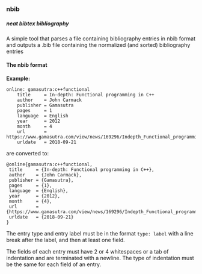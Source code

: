 ### nbib
##### neat bibtex bibliography

A simple tool that parses a file containing bibliography entries in nbib format 
and outputs a .bib file containing the normalized (and sorted) bibliography entries

#### The nbib format

__Example:__
```
online: gamasutra:c++functional
    title     = In-depth: Functional programming in C++
    author    = John Carmack
    publisher = Gamasutra
    pages     = 1
    language  = English
    year      = 2012
    month     = 4
    url       = https://www.gamasutra.com/view/news/169296/Indepth_Functional_programming_in_C.php
    urldate   = 2018-09-21
```
are converted to:
```
@online{gamasutra:c++functional,
 title     = {In-depth: Functional programming in C++},
 author    = {John Carmack},
 publisher = {Gamasutra},
 pages     = {1},
 language  = {English},
 year      = {2012},
 month     = {4},
 url       = {https://www.gamasutra.com/view/news/169296/Indepth_Functional_programming_in_C.php},
 urldate   = {2018-09-21}
}
```


The entry type and entry label must be in the format `type: label` with a line break after the label, and then at least one field.

The fields of each entry must have 2 or 4 whitespaces or a tab of indentation 
and are terminated with a newline. The type of indentation must be the same for each field of an entry.

